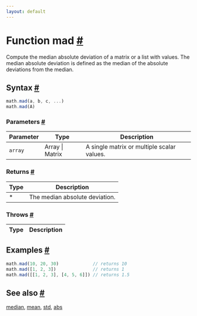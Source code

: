 ```yaml
---
layout: default
---
```


<!-- Note: This file is automatically generated from source code comments. Changes made in this file will be overridden. -->

<h1 id="function-mad">Function mad <a href="#function-mad" title="Permalink">#</a></h1>

Compute the median absolute deviation of a matrix or a list with values.
The median absolute deviation is defined as the median of the absolute
deviations from the median.


<h2 id="syntax">Syntax <a href="#syntax" title="Permalink">#</a></h2>

```js
math.mad(a, b, c, ...)
math.mad(A)
```

<h3 id="parameters">Parameters <a href="#parameters" title="Permalink">#</a></h3>

Parameter | Type | Description
--------- | ---- | -----------
`array` | Array &#124; Matrix |  A single matrix or multiple scalar values.

<h3 id="returns">Returns <a href="#returns" title="Permalink">#</a></h3>

Type | Description
---- | -----------
* | The median absolute deviation.


<h3 id="throws">Throws <a href="#throws" title="Permalink">#</a></h3>

Type | Description
---- | -----------


<h2 id="examples">Examples <a href="#examples" title="Permalink">#</a></h2>

```js
math.mad(10, 20, 30)             // returns 10
math.mad([1, 2, 3])              // returns 1
math.mad([[1, 2, 3], [4, 5, 6]]) // returns 1.5
```


<h2 id="see-also">See also <a href="#see-also" title="Permalink">#</a></h2>

[median](median.html),
[mean](mean.html),
[std](std.html),
[abs](abs.html)
